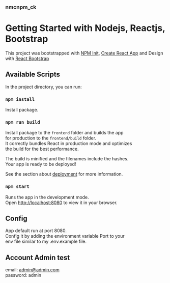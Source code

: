 ### nmcnpm_ck
# Getting Started with Nodejs, Reactjs, Bootstrap
This project was bootstrapped with [NPM Init](https://docs.npmjs.com/cli/v8/commands/npm-init), [Create React App](https://github.com/facebook/create-react-app) and Design with [React Bootstrap](https://react-bootstrap.github.io/)
## Available Scripts
In the project directory, you can run:
### `npm install`
Install package.
### `npm run build`
Install package to the `frontend` folder and builds the app \
for production to the `frontend/build` folder.\
It correctly bundles React in production mode and optimizes \
the build for the best performance.

The build is minified and the filenames include the hashes.\
Your app is ready to be deployed!

See the section about [deployment](https://facebook.github.io/create-react-app/docs/deployment) for more information.
### `npm start`
Runs the app in the development mode.\
Open [http://localhost:8080](http://localhost:8080) to view it in your browser.

## Config
App default run at port 8080.\
Config it by adding the environment variable Port to your \
env file similar to my .env.example file.


## Account Admin test
email: admin@admin.com \
password: admin